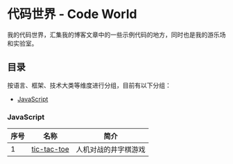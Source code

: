 # 代码世界 - Code World

我的代码世界，汇集我的博客文章中的一些示例代码的地方，同时也是我的游乐场和实验室。

## 目录

按语言、框架、技术大类等维度进行分组，目前有以下分组：

- [JavaScript](#javascript)

### JavaScript

| 序号 | 名称        | 简介                 |
| ---- | ----------- | -------------------- |
| 1    | [tic-tac-toe](./src/JavaScript/tic-tac-toe/) | 人机对战的井字棋游戏 |

